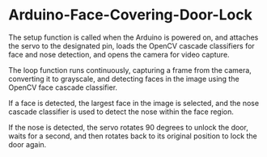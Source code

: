 # Arduino-Face-Covering-Door-Lock

<p>The setup function is called when the Arduino is powered on, and attaches the servo to the designated pin, loads the OpenCV cascade classifiers for face and nose detection, and opens the camera for video capture.</p>
<p>The loop function runs continuously, capturing a frame from the camera, converting it to grayscale, and detecting faces in the image using the OpenCV face cascade classifier.</p>
<p>If a face is detected, the largest face in the image is selected, and the nose cascade classifier is used to detect the nose within the face region.</p>
<p>If the nose is detected, the servo rotates 90 degrees to unlock the door, waits for a second, and then rotates back to its original position to lock the door again.</p>
